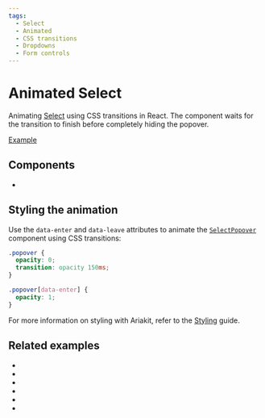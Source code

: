 ```yaml
---
tags:
  - Select
  - Animated
  - CSS transitions
  - Dropdowns
  - Form controls
---
```


# Animated Select

<div data-description>

Animating [Select](/components/select) using CSS transitions in React. The component waits for the transition to finish before completely hiding the popover.

</div>

<div data-tags></div>

<a href="./index.react.tsx" data-playground>Example</a>

## Components

<div data-cards="components">

- [](/components/select)

</div>

## Styling the animation

Use the `data-enter` and `data-leave` attributes to animate the [`SelectPopover`](/reference/select-popover) component using CSS transitions:

```css
.popover {
  opacity: 0;
  transition: opacity 150ms;
}

.popover[data-enter] {
  opacity: 1;
}
```

For more information on styling with Ariakit, refer to the [Styling](/guide/styling) guide.

## Related examples

<div data-cards="examples">

- [](/examples/select-combobox)
- [](/examples/select-group)
- [](/examples/dialog-animated)
- [](/examples/combobox-animated)
- [](/examples/toolbar-select)
- [](/examples/select-next-router)

</div>
